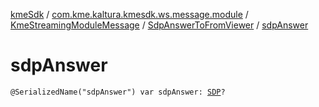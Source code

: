 [kmeSdk](../../../index.md) / [com.kme.kaltura.kmesdk.ws.message.module](../../index.md) / [KmeStreamingModuleMessage](../index.md) / [SdpAnswerToFromViewer](index.md) / [sdpAnswer](./sdp-answer.md)

# sdpAnswer

`@SerializedName("sdpAnswer") var sdpAnswer: `[`SDP`](../-streaming-payload/-s-d-p/index.md)`?`